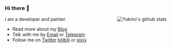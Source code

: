 ### Hi there 👋

<img style="max-width: 450px" align="right" src="https://github-readme-stats.vercel.app/api?username=blk12&show_icons=true&icon_color=0366d6&bg_color=ffffff&hide_title=true&include_all_commits=true&count_private=true" alt="Yukino's github stats"/>

I am a developer and painter.  

- Read more about my [Blog](https://www.culla.net/)
- Talk with me by [Email](mailto:black@culla.net) or [Telegram](https://t.me/Yukino_OvO)
- Follow me on [Twitter](https://twitter.com/Yukino_OvO) [bilibili](https://space.bilibili.com/562403) or [pixiv](https://www.pixiv.net/users/8347001)
